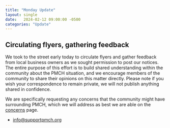 ```yaml
---
title: "Monday Update"
layout: single
date:   2024-02-12 09:00:00 -0500
categories: "Update"
---
```


## Circulating flyers, gathering feedback

We took to the street early today to circulate flyers and gather feedback from local business owners as we sought permission to post our notices. The entire purpose of this effort is to build shared understanding within the community about the PMCH situation, and we encourage members of the community to share their opinions on this matter directly. Please note if you wish your correspondence to remain private, we will not publish anything shared in confidence.

We are specifically requesting any concerns that the community might have surrounding PMCH, which we will address as best we are able on the [concerns](/concerns/) page.

- [info@supportpmch.org](mailto:info@supportpmch.org)